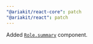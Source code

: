 ```yaml
---
"@ariakit/react-core": patch
"@ariakit/react": patch
---
```


Added [`Role.summary`](https://ariakit.org/reference/role) component.
